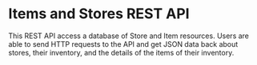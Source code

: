 # Items and Stores REST API

This REST API access a database of Store and Item resources. Users are able to send HTTP requests to the API and get JSON data back about stores, their inventory, and the details of the items of their inventory.
